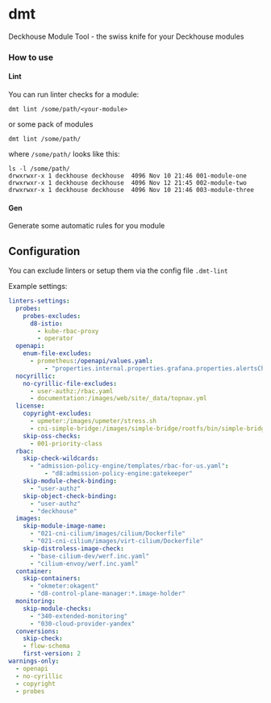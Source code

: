 # dmt

Deckhouse Module Tool - the swiss knife for your Deckhouse modules

### How to use

#### Lint

You can run linter checks for a module:
```shell
dmt lint /some/path/<your-module>
```
or some pack of modules
```shell
dmt lint /some/path/
```
where `/some/path/` looks like this:
```shell
ls -l /some/path/
drwxrwxr-x 1 deckhouse deckhouse  4096 Nov 10 21:46 001-module-one
drwxrwxr-x 1 deckhouse deckhouse  4096 Nov 12 21:45 002-module-two
drwxrwxr-x 1 deckhouse deckhouse  4096 Nov 10 21:46 003-module-three
```


#### Gen

Generate some automatic rules for you module
<Coming soon>



## Configuration

You can exclude linters or setup them via the config file `.dmt-lint`

Example settings:

```yaml
linters-settings:
  probes:
    probes-excludes:
      d8-istio:
        - kube-rbac-proxy
        - operator
  openapi:
    enum-file-excludes:
      - prometheus:/openapi/values.yaml:
          - "properties.internal.properties.grafana.properties.alertsChannelsConfig.properties.notifiers.items.properties.type"
  nocyrillic:
    no-cyrillic-file-excludes:
      - user-authz:/rbac.yaml
      - documentation:/images/web/site/_data/topnav.yml
  license:
    copyright-excludes:
      - upmeter:/images/upmeter/stress.sh
      - cni-simple-bridge:/images/simple-bridge/rootfs/bin/simple-bridge
    skip-oss-checks:
      - 001-priority-class
  rbac:
    skip-check-wildcards:
      - "admission-policy-engine/templates/rbac-for-us.yaml":
          - "d8:admission-policy-engine:gatekeeper"
    skip-module-check-binding:
      - "user-authz"
    skip-object-check-binding:
      - "user-authz"
      - "deckhouse"
  images:
    skip-module-image-name:
      - "021-cni-cilium/images/cilium/Dockerfile"
      - "021-cni-cilium/images/virt-cilium/Dockerfile"
    skip-distroless-image-check:
      - "base-cilium-dev/werf.inc.yaml"
      - "cilium-envoy/werf.inc.yaml"
  container:
    skip-containers:
      - "okmeter:okagent"
      - "d8-control-plane-manager:*.image-holder"
  monitoring:
    skip-module-checks:
      - "340-extended-monitoring"
      - "030-cloud-provider-yandex"
  conversions:
    skip-check:
    - flow-schema
    first-version: 2
warnings-only:
  - openapi
  - no-cyrillic
  - copyright
  - probes
```
